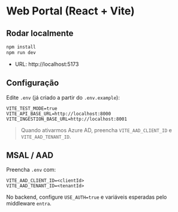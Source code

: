# Web Portal (React + Vite)

## Rodar localmente
```bash
npm install
npm run dev
```
- URL: http://localhost:5173

## Configuração
Edite `.env` (já criado a partir do `.env.example`):

```
VITE_TEST_MODE=true
VITE_API_BASE_URL=http://localhost:8000
VITE_INGESTION_BASE_URL=http://localhost:8001
```

> Quando ativarmos Azure AD, preencha `VITE_AAD_CLIENT_ID` e `VITE_AAD_TENANT_ID`.


## MSAL / AAD
Preencha `.env` com:
```
VITE_AAD_CLIENT_ID=<clientId>
VITE_AAD_TENANT_ID=<tenantId>
```
No backend, configure `USE_AUTH=true` e variáveis esperadas pelo middleware `entra`.
